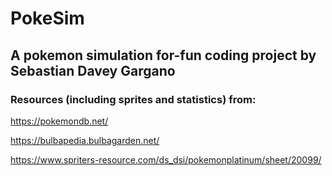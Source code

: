 # PokeSim
## A pokemon simulation for-fun coding project by Sebastian Davey Gargano ## 

### Resources (including sprites and statistics) from: ###

https://pokemondb.net/  

https://bulbapedia.bulbagarden.net/  

https://www.spriters-resource.com/ds_dsi/pokemonplatinum/sheet/20099/  
